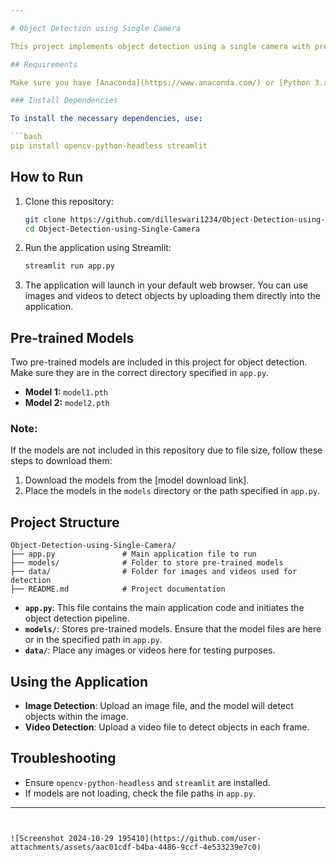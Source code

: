 ```yaml
---

# Object Detection using Single Camera

This project implements object detection using a single camera with pre-trained models. The application is built with Streamlit for easy interaction and OpenCV for image processing.

## Requirements

Make sure you have [Anaconda](https://www.anaconda.com/) or [Python 3.x](https://www.python.org/) installed.

### Install Dependencies

To install the necessary dependencies, use:

```bash
pip install opencv-python-headless streamlit
```

## How to Run

1. Clone this repository:

   ```bash
   git clone https://github.com/dilleswari1234/Object-Detection-using-Single-Camera.git
   cd Object-Detection-using-Single-Camera
   ```

2. Run the application using Streamlit:

   ```bash
   streamlit run app.py
   ```

3. The application will launch in your default web browser. You can use images and videos to detect objects by uploading them directly into the application.

## Pre-trained Models

Two pre-trained models are included in this project for object detection. Make sure they are in the correct directory specified in `app.py`.

- **Model 1:** `model1.pth`
- **Model 2:** `model2.pth`

### Note:
If the models are not included in this repository due to file size, follow these steps to download them:

1. Download the models from the [model download link].
2. Place the models in the `models` directory or the path specified in `app.py`.

## Project Structure

```
Object-Detection-using-Single-Camera/
├── app.py               # Main application file to run
├── models/              # Folder to store pre-trained models
├── data/                # Folder for images and videos used for detection
├── README.md            # Project documentation
```

- **`app.py`**: This file contains the main application code and initiates the object detection pipeline.
- **`models/`**: Stores pre-trained models. Ensure that the model files are here or in the specified path in `app.py`.
- **`data/`**: Place any images or videos here for testing purposes.

## Using the Application

- **Image Detection**: Upload an image file, and the model will detect objects within the image.
- **Video Detection**: Upload a video file to detect objects in each frame.

## Troubleshooting

- Ensure `opencv-python-headless` and `streamlit` are installed.
- If models are not loading, check the file paths in `app.py`.

---
```


![Screenshot 2024-10-29 195410](https://github.com/user-attachments/assets/aac01cdf-b4ba-4486-9ccf-4e533239e7c0)

